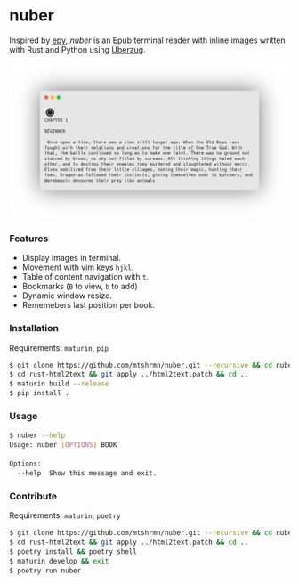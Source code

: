 # nuber

Inspired by [epy](https://github.com/wustho/epy), *nuber* is an Epub terminal reader with inline images written with Rust and Python using [Überzug](https://github.com/seebye/ueberzug).

![title](screenshot.png)

### Features
 - Display images in terminal.
 - Movement with vim keys `hjkl`.
 - Table of content navigation with `t`.
 - Bookmarks (`B` to view, `b` to add)
 - Dynamic window resize.
 - Rememebers last position per book.

### Installation
Requirements: `maturin`, `pip`
```sh
$ git clone https://github.com/mtshrmn/nuber.git --recursive && cd nuber
$ cd rust-html2text && git apply ../html2text.patch && cd ..
$ maturin build --release
$ pip install .
```

### Usage
```sh
$ nuber --help
Usage: nuber [OPTIONS] BOOK

Options:
  --help  Show this message and exit.
```

### Contribute
Requirements: `maturin`, `poetry`
```sh
$ git clone https://github.com/mtshrmn/nuber.git --recursive && cd nuber
$ cd rust-html2text && git apply ../html2text.patch && cd ..
$ poetry install && poetry shell
$ maturin develop && exit
$ poetry run nuber
```
